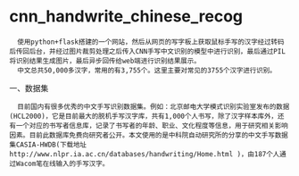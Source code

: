 # cnn_handwrite_chinese_recog
      使用python+flask搭建的一个网站，然后从网页的写字板上获取鼠标手写的汉字经过转码后传回后台，并经过图片裁剪处理之后传入CNN手写中文识别的模型中进行识别，最后通过PIL将识别结果生成图片，最后异步回传给web端进行识别结果展示。
      中文总共50,000多汉字，常用的有3,755个。这里主要对常见的3755个汉字进行识别。

一、数据集

      目前国内有很多优秀的中文手写识别数据集。例如：北京邮电大学模式识别实验室发布的数据(HCL2000)，它是目前最大的脱机手写汉字库，共有1,000个人书写，除了汉字样本库外，还有一个对应的书写者信息库，记录了书写者的年龄、职业、文化程度等信息，用于研究相关影响因素。目前此数据库免费向研究者公开。本文使用的是中科院自动研究所的分享的中文手写数据集CASIA-HWDB(下载地址http://www.nlpr.ia.ac.cn/databases/handwriting/Home.html )，由187个人通过Wacom笔在线输入的手写汉字。
